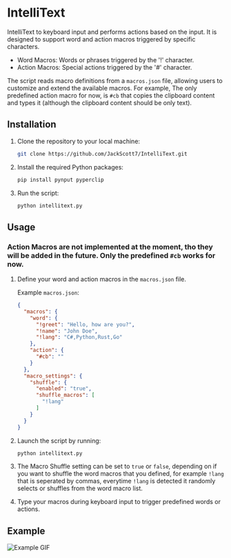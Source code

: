 # IntelliText

IntelliText to keyboard input and performs actions based on the input. It is designed to support word and action macros triggered by specific characters.

- Word Macros: Words or phrases triggered by the '!' character.
- Action Macros: Special actions triggered by the '#' character.

The script reads macro definitions from a `macros.json` file, allowing users to customize and extend the available macros. For example, The only predefined action macro for now, is `#cb` that copies the clipboard content and types it (although the clipboard content should be only text).

## Installation

1. Clone the repository to your local machine:

    ```bash
    git clone https://github.com/JackScott7/IntelliText.git
    ```

2. Install the required Python packages:

    ```bash
    pip install pynput pyperclip
    ```

3. Run the script:

    ```bash
    python intellitext.py
    ```

## Usage
### Action Macros are not implemented at the moment, tho they will be added in the future. Only the predefined `#cb` works for now.

1. Define your word and action macros in the `macros.json` file.

    Example `macros.json`:

    ```json
    {
      "macros": {
        "word": {
          "!greet": "Hello, how are you?",
          "!name": "John Doe",
          "!lang": "C#,Python,Rust,Go"
        },
        "action": {
          "#cb": ""
        }
      },
      "macro_settings": {
        "shuffle": {
          "enabled": "true",
          "shuffle_macros": [
            "!lang"
          ]
        }
      }
    }
    ```

2. Launch the script by running:

    ```bash
    python intellitext.py
    ```

3. The Macro Shuffle setting can be set to `true` or `false`, depending on if you want to shuffle the word macros that you defined, for example `!lang` that is seperated by commas, everytime `!lang` is detected it randomly selects or shuffles from the word macro list. 
4. Type your macros during keyboard input to trigger predefined words or actions.

## Example
![Example GIF](https://imgur.com/gallery/DbWOZ4E)
